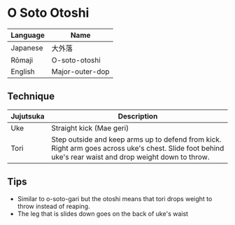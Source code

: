 # O Soto Otoshi

Language | Name
-|--
Japanese | 大外落
Rōmaji | O-soto-otoshi
English | Major-outer-dop

## Technique
Jujutsuka | Description
-|-
Uke | Straight kick (Mae geri)
Tori | Step outside and keep arms up to defend from kick. Right arm goes across uke's chest. Slide foot behind uke's rear waist and drop weight down to throw.

## Tips
* Similar to o-soto-gari but the otoshi means that tori drops weight to throw instead of reaping.
* The leg that is slides down goes on the back of uke's waist




